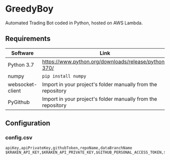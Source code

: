 # GreedyBoy
Automated Trading Bot coded in Python, hosted on AWS Lambda.

## Requirements

|Software        |Link                                                        |
|----------------|------------------------------------------------------------|
|Python 3.7      |https://www.python.org/downloads/release/python-370/        |
|numpy           |`pip install numpy`                                         |
|websocket-client|Import in your project's folder manually from the repository|
|PyGithub        |Import in your project's folder manually from the repository|

## Configuration

### config.csv

```csv
apiKey,apiPrivateKey,githubToken,repoName,dataBranchName
$KRAKEN_API_KEY,$KRAKEN_API_PRIVATE_KEY,$GITHUB_PERSONAL_ACCESS_TOKEN,$REPOSITORY_NAME_FOR_DATA,$DATA_BRANCH_NAME
```
